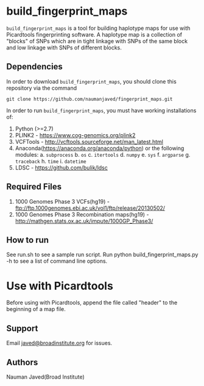 
# build_fingerprint_maps 
`build_fingerprint_maps` is a tool for building haplotype maps for use with Picardtools fingerprinting software. A haplotype map is a collection of "blocks" of SNPs which are in tight linkage with SNPs of the same block and low linkage with SNPs of different blocks.

## Dependencies

In order to download `build_fingerprint_maps`, you should clone this repository via the command
```  
git clone https://github.com/naumanjaved/fingerprint_maps.git
```
In order to run `build_fingerprint_maps`, you must have working installations of:

1. Python (>=2.7)
1. PLINK2 - https://www.cog-genomics.org/plink2
2. VCFTools - http://vcftools.sourceforge.net/man_latest.html
3. Anaconda(https://anaconda.org/anaconda/python) or the following modules:
     a. `subprocess` 
     b. `os` 
     c. `itertools`
     d. `numpy`
     e. `sys` 
     f. `argparse`
     g. `traceback`
     h. `time`
     i. `datetime` 
4. LDSC - https://github.com/bulik/ldsc

## Required Files
1. 1000 Genomes Phase 3 VCFs(hg19) - ftp://ftp.1000genomes.ebi.ac.uk/vol1/ftp/release/20130502/
2. 1000 Genomes Phase 3 Recombination maps(hg19) - http://mathgen.stats.ox.ac.uk/impute/1000GP_Phase3/

## How to run
See run.sh to see a sample run script.
Run python build_fingerprint_maps.py -h to see a list of command line options.

# Use with Picardtools
Before using with Picardtools, append the file called "header" to the beginning of a map file.

## Support

Email javed@broadinstitute.org for issues.

## Authors

Nauman Javed(Broad Institute)


